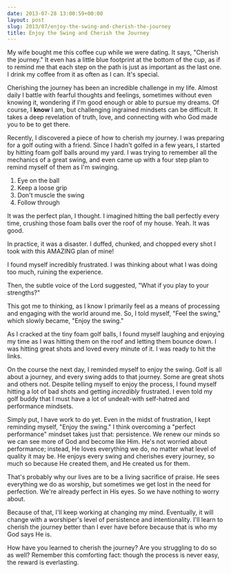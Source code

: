 ```yaml
---
date: 2013-07-28 13:00:59+00:00
layout: post
slug: 2013/07/enjoy-the-swing-and-cherish-the-journey
title: Enjoy the Swing and Cherish the Journey
---
```



My wife bought me this coffee cup while we were dating. It says, "Cherish the journey." It even has a little blue footprint at the bottom of the cup, as if to remind me that each step on the path is just as important as the last one. I drink my coffee from it as often as I can. It's special.

Cherishing the journey has been an incredible challenge in my life. Almost daily I battle with fearful thoughts and feelings, sometimes without even knowing it, wondering if I'm good enough or able to pursue my dreams. Of course, I **know** I am, but challenging ingrained mindsets can be difficult. It takes a deep revelation of truth, love, and connecting with who God made you to be to get there.

Recently, I discovered a piece of how to cherish my journey. I was preparing for a golf outing with a friend. Since I hadn't golfed in a few years, I started by hitting foam golf balls around my yard. I was trying to remember all the mechanics of a great swing, and even came up with a four step plan to remind myself of them as I'm swinging.

  1. Eye on the ball
  2. Keep a loose grip
  3. Don't muscle the swing
  4. Follow through

It was the perfect plan, I thought. I imagined hitting the ball perfectly every time, crushing those foam balls over the roof of my house. Yeah. It was good.

In practice, it was a disaster. I duffed, chunked, and chopped every shot I took with this AMAZING plan of mine!

I found myself incredibly frustrated. I was thinking about what I was doing too much, ruining the experience.

Then, the subtle voice of the Lord suggested, "What if you play to your strengths?"

This got me to thinking, as I know I primarily feel as a means of processing and engaging with the world around me. So, I told myself, "Feel the swing," which slowly became, "Enjoy the swing."

As I cracked at the tiny foam golf balls, I found myself laughing and enjoying my time as I was hitting them on the roof and letting them bounce down. I was hitting great shots and loved every minute of it. I was ready to hit the links.

On the course the next day, I reminded myself to enjoy the swing. Golf is all about a journey, and every swing adds to that journey. Some are great shots and others not. Despite telling myself to enjoy the process, I found myself hitting a lot of bad shots and getting _incredibly_ frustrated. I even told my golf buddy that I must have a lot of undealt-with self-hatred and performance mindsets.

Simply put, I have work to do yet. Even in the midst of frustration, I kept reminding myself, "Enjoy the swing." I think overcoming a "perfect performance" mindset takes just that: persistence. We renew our minds so we can see more of God and become like Him. He's not worried about performance; instead, He loves everything we do, no matter what level of quality it may be. He enjoys every swing and cherishes every journey, so much so because He created them, and He created us for them.

That's probably why our lives are to be a living sacrifice of praise. He sees everything we do as worship, but sometimes we get lost in the need for perfection. We're already perfect in His eyes. So we have nothing to worry about.

Because of that, I'll keep working at changing my mind. Eventually, it will change with a worshiper's level of persistence and intentionality. I'll learn to cherish the journey better than I ever have before because that is who my God says He is.

How have you learned to cherish the journey? Are you struggling to do so as well? Remember this comforting fact: though the process is never easy, the reward is everlasting.
